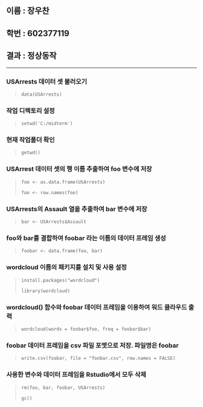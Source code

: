 ## 이름 : 장우찬 
## 학번 : 602377119 
## 결과 : 정상동작


* * *


### USArrests 데이터 셋 불러오기
 > <pre><code>data(USArrests)</code></pre> 

### 작업 디렉토리 설정
 > <pre><code>setwd('C:/midterm')</code></pre> 

### 현재 작업폴더 확인
 > <pre><code>getwd()</code></pre>

### USArrest 데이터 셋의 행 이름 추출하여 foo 변수에 저장
 > <pre><code>foo <- as.data.frame(USArrests)</code></pre>
 > <pre><code>foo <- row.names(foo)</code></pre>

### USArrests의 Assault 열을 추출하여 bar 변수에 저장
 > <pre><code>bar <- USArrests$Assault</code></pre>

### foo와 bar를 결합하여 foobar 라는 이름의 데이터 프레임 생성
 > <pre><code>foobar <- data.frame(foo, bar)</code></pre>

### wordcloud 이름의 패키지를 설치 및 사용 설정
 > <pre><code>install.packages("wordcloud")</code></pre>
 > <pre><code>library(wordcloud)</code></pre>

### wordcloud() 함수와 foobar 데이터 프레임을 이용하여 워드 클라우드 출력
 > <pre><code>wordcloud(words = foobar$foo, freq = foobar$bar)</code></pre>

### foobar 데이터 프레임을 csv 파일 포맷으로 저장. 파일명은 foobar
 > <pre><code>write.csv(foobar, file = "foobar.csv", row.names = FALSE)</code></pre>

### 사용한 변수와 데이터 프레임을 Rstudio에서 모두 삭제
 > <pre><code>rm(foo, bar, foobar, USArrests)</code></pre>
 > <pre><code>gc()</code></pre>
